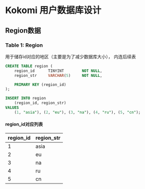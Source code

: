 # Kokomi 用户数据库设计

## Region数据

### Table 1: Region

用于储存id对应的地区（主要是为了减少数据库大小）， 内连后续表

```sql
CREATE TABLE region (
    region_id      TINYINT        NOT NULL,
    region_str     VARCHAR(5)     NOT NULL,

    PRIMARY KEY (region_id)
);

INSERT INTO region 
    (region_id, region_str) 
VALUES
    (1, "asia"), (2, "eu"), (3, "na"), (4, "ru"), (5, "cn");
```

#### region_id对应列表

| region_id | region_str |
| --------- | ---------- |
| 1         | asia       |
| 2         | eu         |
| 3         | na         |
| 4         | ru         |
| 5         | cn         |
